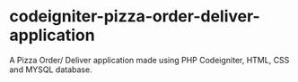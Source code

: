 # codeigniter-pizza-order-deliver-application
A Pizza Order/ Deliver application made using PHP Codeigniter, HTML, CSS and MYSQL database.
